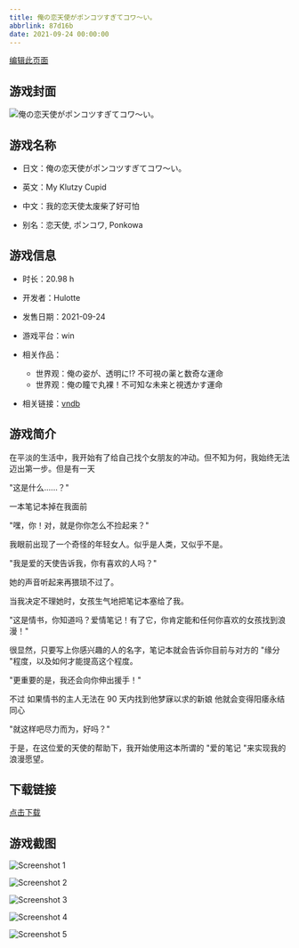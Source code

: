 ```yaml
---
title: 俺の恋天使がポンコツすぎてコワ～い。
abbrlink: 87d16b
date: 2021-09-24 00:00:00
---
```

[编辑此页面](https://github.com/ACG-3/ADV3-source/blob/main/source/_posts/games/%E4%BF%BA%E3%81%AE%E6%81%8B%E5%A4%A9%E4%BD%BF%E3%81%8C%E3%83%9D%E3%83%B3%E3%82%B3%E3%83%84%E3%81%99%E3%81%8E%E3%81%A6%E3%82%B3%E3%83%AF%EF%BD%9E%E3%81%84%E3%80%82.md)

## 游戏封面

![俺の恋天使がポンコツすぎてコワ～い。](https://pan.timero.xyz/d/onedrive/img_lib_001/%E4%BF%BA%E3%81%AE%E6%81%8B%E5%A4%A9%E4%BD%BF%E3%81%8C%E3%83%9D%E3%83%B3%E3%82%B3%E3%83%84%E3%81%99%E3%81%8E%E3%81%A6%E3%82%B3%E3%83%AF%EF%BD%9E%E3%81%84%E3%80%82_cover.avif)


## 游戏名称

- 日文：俺の恋天使がポンコツすぎてコワ～い。
- 英文：My Klutzy Cupid
- 中文：我的恋天使太废柴了好可怕

- 别名：恋天使, ポンコワ, Ponkowa


## 游戏信息

- 时长：20.98 h
- 开发者：Hulotte
- 发售日期：2021-09-24
- 游戏平台：win
- 相关作品：
   - 世界观：俺の姿が、透明に!? 不可視の薬と数奇な運命
   - 世界观：俺の瞳で丸裸！不可知な未来と視透かす運命

- 相关链接：[vndb](https://vndb.org/v31002)


## 游戏简介

在平淡的生活中，我开始有了给自己找个女朋友的冲动。但不知为何，我始终无法迈出第一步。但是有一天

"这是什么......？"

一本笔记本掉在我面前

"嘿，你！对，就是你你怎么不捡起来？"

我眼前出现了一个奇怪的年轻女人。似乎是人类，又似乎不是。

"我是爱的天使告诉我，你有喜欢的人吗？"

她的声音听起来再猥琐不过了。

当我决定不理她时，女孩生气地把笔记本塞给了我。

"这是情书，你知道吗？爱情笔记！有了它，你肯定能和任何你喜欢的女孩找到浪漫！"

很显然，只要写上你感兴趣的人的名字，笔记本就会告诉你目前与对方的 "缘分 "程度，以及如何才能提高这个程度。

"更重要的是，我还会向你伸出援手！"

不过
如果情书的主人无法在 90 天内找到他梦寐以求的新娘 他就会变得阳痿永结同心

"就这样吧尽力而为，好吗？"

于是，在这位爱的天使的帮助下，我开始使用这本所谓的 "爱的笔记 "来实现我的浪漫愿望。




## 下载链接

[点击下载](https://pan.timero.xyz/onedrive/adv_lib_001/%E4%BF%BA%E3%81%AE%E6%81%8B%E5%A4%A9%E4%BD%BF%E3%81%8C%E3%83%9D%E3%83%B3%E3%82%B3%E3%83%84%E3%81%99%E3%81%8E%E3%81%A6%E3%82%B3%E3%83%AF%EF%BD%9E%E3%81%84%E3%80%82)


## 游戏截图


![Screenshot 1](https://pan.timero.xyz/d/onedrive/img_lib_001/%E4%BF%BA%E3%81%AE%E6%81%8B%E5%A4%A9%E4%BD%BF%E3%81%8C%E3%83%9D%E3%83%B3%E3%82%B3%E3%83%84%E3%81%99%E3%81%8E%E3%81%A6%E3%82%B3%E3%83%AF%EF%BD%9E%E3%81%84%E3%80%82_Screenshot_1.avif)

![Screenshot 2](https://pan.timero.xyz/d/onedrive/img_lib_001/%E4%BF%BA%E3%81%AE%E6%81%8B%E5%A4%A9%E4%BD%BF%E3%81%8C%E3%83%9D%E3%83%B3%E3%82%B3%E3%83%84%E3%81%99%E3%81%8E%E3%81%A6%E3%82%B3%E3%83%AF%EF%BD%9E%E3%81%84%E3%80%82_Screenshot_2.avif)

![Screenshot 3](https://pan.timero.xyz/d/onedrive/img_lib_001/%E4%BF%BA%E3%81%AE%E6%81%8B%E5%A4%A9%E4%BD%BF%E3%81%8C%E3%83%9D%E3%83%B3%E3%82%B3%E3%83%84%E3%81%99%E3%81%8E%E3%81%A6%E3%82%B3%E3%83%AF%EF%BD%9E%E3%81%84%E3%80%82_Screenshot_3.avif)

![Screenshot 4](https://pan.timero.xyz/d/onedrive/img_lib_001/%E4%BF%BA%E3%81%AE%E6%81%8B%E5%A4%A9%E4%BD%BF%E3%81%8C%E3%83%9D%E3%83%B3%E3%82%B3%E3%83%84%E3%81%99%E3%81%8E%E3%81%A6%E3%82%B3%E3%83%AF%EF%BD%9E%E3%81%84%E3%80%82_Screenshot_4.avif)

![Screenshot 5](https://pan.timero.xyz/d/onedrive/img_lib_001/%E4%BF%BA%E3%81%AE%E6%81%8B%E5%A4%A9%E4%BD%BF%E3%81%8C%E3%83%9D%E3%83%B3%E3%82%B3%E3%83%84%E3%81%99%E3%81%8E%E3%81%A6%E3%82%B3%E3%83%AF%EF%BD%9E%E3%81%84%E3%80%82_Screenshot_5.avif)


